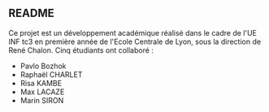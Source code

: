 ## README

Ce projet est un développement académique réalisé dans le cadre de l'UE INF tc3 en première année de l'Ecole Centrale de Lyon, sous la direction de René Chalon. Cinq étudiants ont collaboré :

- Pavlo Bozhok
- Raphaël CHARLET
- Risa KAMBE
- Max LACAZE
- Marin SIRON
